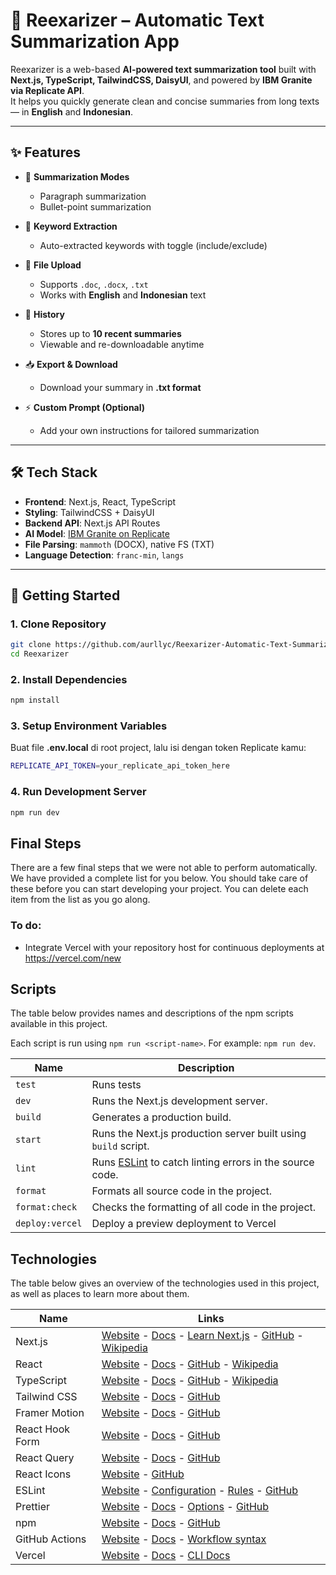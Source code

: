 # 📘 Reexarizer – Automatic Text Summarization App

Reexarizer is a web-based **AI-powered text summarization tool** built with **Next.js, TypeScript, TailwindCSS, DaisyUI**, and powered by **IBM Granite via Replicate API**.  
It helps you quickly generate clean and concise summaries from long texts — in **English** and **Indonesian**.

---

## ✨ Features

* 📝 **Summarization Modes**

  * Paragraph summarization
  * Bullet-point summarization

* 🔑 **Keyword Extraction**

  * Auto-extracted keywords with toggle (include/exclude)

* 📂 **File Upload**

  * Supports `.doc`, `.docx`, `.txt`
  * Works with **English** and **Indonesian** text

* 💾 **History**

  * Stores up to **10 recent summaries**
  * Viewable and re-downloadable anytime

* 📥 **Export & Download**

  * Download your summary in **.txt format**

* ⚡ **Custom Prompt (Optional)**

  * Add your own instructions for tailored summarization

---

## 🛠️ Tech Stack

- **Frontend**: Next.js, React, TypeScript  
- **Styling**: TailwindCSS + DaisyUI  
- **Backend API**: Next.js API Routes  
- **AI Model**: [IBM Granite on Replicate](https://replicate.com/ibm-granite/granite-3.3-8b-instruct)  
- **File Parsing**: `mammoth` (DOCX), native FS (TXT)  
- **Language Detection**: `franc-min`, `langs`  

---

## 🚀 Getting Started

### 1. Clone Repository
```bash
git clone https://github.com/aurllyc/Reexarizer-Automatic-Text-Summarization-Website/
cd Reexarizer
````

### 2. Install Dependencies

```bash
npm install
```

### 3. Setup Environment Variables

Buat file **.env.local** di root project, lalu isi dengan token Replicate kamu:

```bash
REPLICATE_API_TOKEN=your_replicate_api_token_here
```

### 4. Run Development Server

```bash
npm run dev
```


## Final Steps

There are a few final steps that we were not able to perform automatically. We have provided a complete list for you below. You should take care of these before you can start developing your project. You can delete each item from the list as you go along.

### To do:

- Integrate Vercel with your repository host for continuous deployments at https://vercel.com/new

## Scripts

The table below provides names and descriptions of the npm scripts available in this project.

Each script is run using `npm run <script-name>`. For example: `npm run dev`.

| Name            | Description                                                                    |
| --------------- | ------------------------------------------------------------------------------ |
| `test`          | Runs tests                                                                     |
| `dev`           | Runs the Next.js development server.                                           |
| `build`         | Generates a production build.                                                  |
| `start`         | Runs the Next.js production server built using `build` script.                 |
| `lint`          | Runs [ESLint](https://eslint.org/) to catch linting errors in the source code. |
| `format`        | Formats all source code in the project.                                        |
| `format:check`  | Checks the formatting of all code in the project.                              |
| `deploy:vercel` | Deploy a preview deployment to Vercel                                          |

## Technologies

The table below gives an overview of the technologies used in this project, as well as places to learn more about them.

| Name            | Links                                                                                                                                                                                                           |
| --------------- | --------------------------------------------------------------------------------------------------------------------------------------------------------------------------------------------------------------- |
| Next.js         | [Website](https://nextjs.org/) - [Docs](https://nextjs.org/docs) - [Learn Next.js](https://nextjs.org/learn) - [GitHub](https://github.com/vercel/next.js) - [Wikipedia](https://en.wikipedia.org/wiki/Next.js) |
| React           | [Website](https://reactjs.org/) - [Docs](https://reactjs.org/docs/getting-started.html) - [GitHub](https://github.com/facebook/react) - [Wikipedia](<https://en.wikipedia.org/wiki/React_(JavaScript_library)>) |
| TypeScript      | [Website](https://www.typescriptlang.org/) - [Docs](https://www.typescriptlang.org/docs/) - [GitHub](https://github.com/microsoft/TypeScript) - [Wikipedia](https://en.wikipedia.org/wiki/TypeScript)           |
| Tailwind CSS    | [Website](https://tailwindcss.com/) - [Docs](https://tailwindcss.com/docs) - [GitHub](https://github.com/tailwindlabs/tailwindcss)                                                                              |
| Framer Motion   | [Website](https://www.framer.com/motion/) - [Docs](https://www.framer.com/docs/) - [GitHub](https://github.com/framer/motion)                                                                                   |
| React Hook Form | [Website](https://react-hook-form.com/) - [Docs](https://react-hook-form.com/get-started) - [GitHub](https://github.com/react-hook-form/react-hook-form)                                                        |
| React Query     | [Website](https://tanstack.com/query/latest) - [Docs](https://tanstack.com/query/latest/docs/react/overview) - [GitHub](https://github.com/tanstack/query)                                                      |
| React Icons     | [Website](https://react-icons.github.io/react-icons/) - [GitHub](https://github.com/react-icons/react-icons)                                                                                                    |
| ESLint          | [Website](https://eslint.org/) - [Configuration](https://eslint.org/docs/user-guide/configuring/) - [Rules](https://eslint.org/docs/rules/) - [GitHub](https://github.com/eslint/eslint)                        |
| Prettier        | [Website](https://prettier.io/) - [Docs](https://prettier.io/docs/en/index.html) - [Options](https://prettier.io/docs/en/options.html) - [GitHub](https://github.com/prettier/prettier)                         |
| npm             | [Website](https://www.npmjs.com/) - [Docs](https://docs.npmjs.com/) - [GitHub](https://github.com/npm/cli)                                                                                                      |
| GitHub Actions  | [Website](https://github.com/features/actions) - [Docs](https://docs.github.com/en/actions) - [Workflow syntax](https://docs.github.com/en/actions/reference/workflow-syntax-for-github-actions)                |
| Vercel          | [Website](https://vercel.com/) - [Docs](https://vercel.com/docs) - [CLI Docs](https://vercel.com/docs/cli)                                                                                                      |
